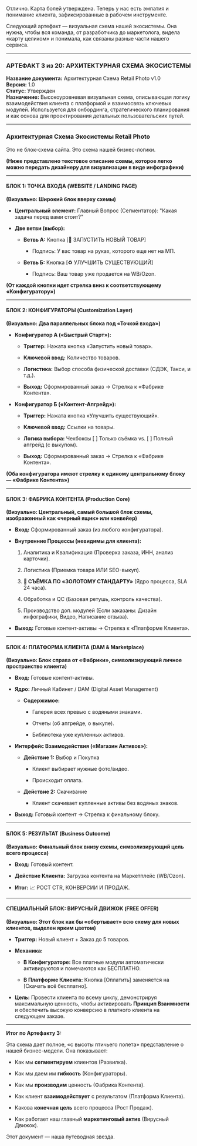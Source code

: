 Отлично. Карта болей утверждена. Теперь у нас есть эмпатия и понимание клиента, зафиксированные в рабочем инструменте.

Следующий артефакт — визуальная схема нашей экосистемы. Она нужна, чтобы вся команда, от разработчика до маркетолога, видела «карту целиком» и понимала, как связаны разные части нашего сервиса.

---

### **АРТЕФАКТ 3 из 20: АРХИТЕКТУРНАЯ СХЕМА ЭКОСИСТЕМЫ**

**Название документа:** Архитектурная Схема Retail Photo v1.0  
**Версия:** 1.0  
**Статус:** Утвержден  
**Назначение:** Высокоуровневая визуальная схема, описывающая логику взаимодействия клиента с платформой и взаимосвязь ключевых модулей. Используется для онбординга, стратегического планирования и как основа для проектирования детальных пользовательских путей.

---

### **Архитектурная Схема Экосистемы Retail Photo**

Это не блок-схема сайта. Это схема нашей бизнес-логики.

**(Ниже представлено текстовое описание схемы, которое легко можно передать дизайнеру для визуализации в виде инфографики)**

---

#### **БЛОК 1: ТОЧКА ВХОДА (WEBSITE / LANDING PAGE)**

**(Визуально: Широкий блок вверху схемы)**

- **Центральный элемент:** Главный Вопрос (Сегментатор): "Какая задача перед вами стоит?"
    
- **Две ветви (выбор):**
    
    - **Ветвь А:** Кнопка [🚀 ЗАПУСТИТЬ НОВЫЙ ТОВАР]
        
        - Подпись: У вас товар на руках, которого еще нет на МП.
            
    - **Ветвь Б:** Кнопка [♻️ УЛУЧШИТЬ СУЩЕСТВУЮЩИЙ]
        
        - Подпись: Ваш товар уже продается на WB/Ozon.
            

**(От каждой кнопки идет стрелка вниз к соответствующему «Конфигуратору»)**

---

#### **БЛОК 2: КОНФИГУРАТОРЫ (Customization Layer)**

**(Визуально: Два параллельных блока под «Точкой входа»)**

- **Конфигуратор А («Быстрый Старт»):**
    
    - **Триггер:** Нажата кнопка «Запустить новый товар».
        
    - **Ключевой ввод:** Количество товаров.
        
    - **Логистика:** Выбор способа физической доставки (СДЭК, Такси, и т.д.).
        
    - **Выход:** Сформированный заказ -> Стрелка к «Фабрике Контента».
        
- **Конфигуратор Б («Контент-Апгрейд»):**
    
    - **Триггер:** Нажата кнопка «Улучшить существующий».
        
    - **Ключевой ввод:** Ссылки на товары.
        
    - **Логика выбора:** Чекбоксы [ ] Только съёмка vs. [ ] Полный апгрейд (с выкупом).
        
    - **Выход:** Сформированный заказ -> Стрелка к «Фабрике Контента».
        

**(Оба конфигуратора имеют стрелку к единому центральному блоку — «Фабрике Контента»)**

---

#### **БЛОК 3: ФАБРИКА КОНТЕНТА (Production Core)**

**(Визуально: Центральный, самый большой блок схемы, изображенный как «черный ящик» или конвейер)**

- **Вход:** Сформированный заказ (из любого конфигуратора).
    
- **Внутренние Процессы (невидимы для клиента):**
    
    1. Аналитика и Квалификация (Проверка заказа, ИНН, анализ карточки).
        
    2. Логистика (Приемка товара ИЛИ SEO-выкуп).
        
    3. **📸 СЪЁМКА ПО «ЗОЛОТОМУ СТАНДАРТУ»** (Ядро процесса, SLA 24 часа).
        
    4. Обработка и QC (Базовая ретушь, контроль качества).
        
    5. Производство доп. модулей (Если заказаны: Дизайн инфографики, Видео, Написание отзыва).
        
- **Выход:** Готовые контент-активы -> Стрелка к «Платформе Клиента».
    

---

#### **БЛОК 4: ПЛАТФОРМА КЛИЕНТА (DAM & Marketplace)**

**(Визуально: Блок справа от «Фабрики», символизирующий личное пространство клиента)**

- **Вход:** Готовые контент-активы.
    
- **Ядро:** Личный Кабинет / DAM (Digital Asset Management)
    
    - **Содержимое:**
        
        - Галерея всех превью с водяными знаками.
            
        - Отчеты (об апгрейде, о выкупе).
            
        - Библиотека уже купленных активов.
            
- **Интерфейс Взаимодействия («Магазин Активов»):**
    
    - **Действие 1:** Выбор и Покупка
        
        - Клиент выбирает нужные фото/видео.
            
        - Происходит оплата.
            
    - **Действие 2:** Скачивание
        
        - Клиент скачивает купленные активы без водяных знаков.
            
- **Выход:** Готовый контент -> Стрелка к финальному блоку.
    

---

#### **БЛОК 5: РЕЗУЛЬТАТ (Business Outcome)**

**(Визуально: Финальный блок внизу схемы, символизирующий цель всего процесса)**

- **Вход:** Готовый контент.
    
- **Действие Клиента:** Загрузка контента на Маркетплейс (WB/Ozon).
    
- **Итог:** 📈 РОСТ CTR, КОНВЕРСИИ И ПРОДАЖ.
    

---

#### **СПЕЦИАЛЬНЫЙ БЛОК: ВИРУСНЫЙ ДВИЖОК (FREE OFFER)**

**(Визуально: Этот блок как бы «обертывает» всю схему для новых клиентов, выделен ярким цветом)**

- **Триггер:** Новый клиент + Заказ до 5 товаров.
    
- **Механика:**
    
    - **В Конфигураторе:** Все платные модули автоматически активируются и помечаются как БЕСПЛАТНО.
        
    - **В Платформе Клиента:** Кнопка [Оплатить] заменяется на [Скачать всё бесплатно].
        
- **Цель:** Провести клиента по всему циклу, демонстрируя максимальную ценность, чтобы активировать **Принцип Взаимности** и обеспечить высокую конверсию в платного клиента на следующем заказе.
    

---

**Итог по Артефакту 3:**

Эта схема дает полное, «с высоты птичьего полета» представление о нашей бизнес-модели. Она показывает:

- Как мы **сегментируем** клиентов (Развилка).
    
- Как мы даем им **гибкость** (Конфигураторы).
    
- Как мы **производим** ценность (Фабрика Контента).
    
- Как клиент **взаимодействует** с результатом (Платформа Клиента).
    
- Какова **конечная цель** всего процесса (Рост Продаж).
    
- Как работает наш главный **маркетинговый актив** (Вирусный Движок).
    

Этот документ — наша путеводная звезда.